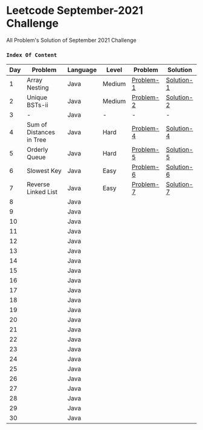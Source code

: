 # Leetcode September-2021 Challenge
All Problem's Solution of September 2021 Challenge

### `Index Of Content`

| Day | Problem | Language | Level | Problem | Solution |
|---|---|---|---|---|---|
| 1 | Array Nesting | Java | Medium | [Problem-1](https://leetcode.com/problems/array-nesting) | [Solution-1](https://github.com/mihir145/Leetcode-September-2021-Challenge/blob/main/Challenge%231/Solution.java) |
| 2 | Unique BSTs-ii | Java | Medium | [Problem-2](https://leetcode.com/problems/unique-binary-search-trees-ii/) | [Solution-2](https://github.com/mihir145/Leetcode-September-2021-Challenge/blob/main/Challenge%232/Solution.java) |
| 3 | - | Java | - | - | - | - |
| 4 | Sum of Distances in Tree| Java |  Hard | [Problem-4](https://leetcode.com/problems/sum-of-distances-in-tree/) | [Solution-4](https://github.com/mihir145/Leetcode-September-2021-Challenge/blob/main/Challenge%234/Solution.java) |
| 5 | Orderly Queue | Java | Hard | [Problem-5](https://leetcode.com/problems/orderly-queue/) | [Solution-5](https://github.com/mihir145/Leetcode-September-2021-Challenge/blob/main/Challenge%235/Solution.java) |
| 6 | Slowest Key | Java | Easy | [Problem-6](https://leetcode.com/problems/slowest-key/) | [Solution-6](https://github.com/mihir145/Leetcode-September-2021-Challenge/blob/main/Challenge%236/Solution.java) |
| 7 | Reverse Linked List | Java | Easy | [Problem-7](https://leetcode.com/problems/reverse-linked-list/) | [Solution-7](https://github.com/mihir145/Leetcode-September-2021-Challenge/blob/main/Challenge%237/Solution.java) |
| 8 | | Java | ||||
| 9 | | Java | ||||
| 10 | | Java | ||||
| 11 | | Java | ||||
| 12 | | Java | ||||
| 13 | | Java | ||||
| 14 | | Java | ||||
| 15 | | Java | ||||
| 16 | | Java | ||||
| 17 | | Java | ||||
| 18 | | Java | ||||
| 19 | | Java | ||||
| 20| | Java | ||||
| 21 | | Java | ||||
| 22 | | Java | ||||
| 23 | | Java | ||||
| 24 | | Java | ||||
| 25 | | Java | ||||
| 26 | | Java | ||||
| 27 | | Java | ||||
| 28 | | Java | ||||
| 29 | | Java | ||||
| 30 | | Java | ||||